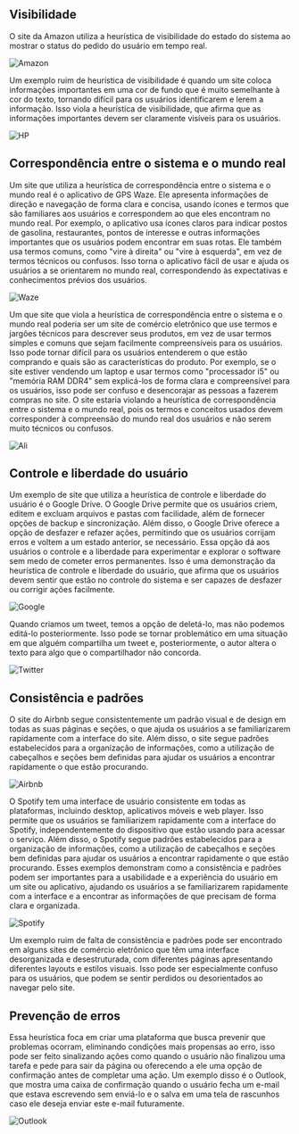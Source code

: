 <h2>Visibilidade</h2>

O site da Amazon utiliza a heurística de visibilidade do estado do sistema ao mostrar o status do pedido do usuário em tempo real.

![Amazon](https://github.com/BrenerReis/Bertoti/assets/101937633/93bc1dd5-22a9-4c01-b1bd-664872b9557d)

Um exemplo ruim de heurística de visibilidade é quando um site coloca informações importantes em uma cor de fundo que é muito semelhante à cor do texto, tornando difícil para os usuários identificarem e lerem a informação. Isso viola a heurística de visibilidade, que afirma que as informações importantes devem ser claramente visíveis para os usuários.

![HP](https://github.com/BrenerReis/Bertoti/assets/101937633/fb57086b-a913-486a-bdec-2d9a32deabb0)

<h2>Correspondência entre o sistema e o mundo real</h2>

Um site que utiliza a heurística de correspondência entre o sistema e o mundo real é o aplicativo de GPS Waze. Ele apresenta informações de direção e navegação de forma clara e concisa, usando ícones e termos que são familiares aos usuários e correspondem ao que eles encontram no mundo real.
Por exemplo, o aplicativo usa ícones claros para indicar postos de gasolina, restaurantes, pontos de interesse e outras informações importantes que os usuários podem encontrar em suas rotas. Ele também usa termos comuns, como "vire à direita" ou "vire à esquerda", em vez de termos técnicos ou confusos. Isso torna o aplicativo fácil de usar e ajuda os usuários a se orientarem no mundo real, correspondendo às expectativas e conhecimentos prévios dos usuários.

![Waze](https://github.com/BrenerReis/Bertoti/assets/101937633/eca18ad1-bde5-4057-97f1-4b274f59b7f6)

Um que site que viola a heurística de correspondência entre o sistema e o mundo real poderia ser um site de comércio eletrônico que use termos e jargões técnicos para descrever seus produtos, em vez de usar termos simples e comuns que sejam facilmente compreensíveis para os usuários.
Isso pode tornar difícil para os usuários entenderem o que estão comprando e quais são as características do produto. Por exemplo, se o site estiver vendendo um laptop e usar termos como "processador i5" ou "memória RAM DDR4" sem explicá-los de forma clara e compreensível para os usuários, isso pode ser confuso e desencorajar as pessoas a fazerem compras no site. O site estaria violando a heurística de correspondência entre o sistema e o mundo real, pois os termos e conceitos usados devem corresponder à compreensão do mundo real dos usuários e não serem muito técnicos ou confusos.

![Ali](https://github.com/BrenerReis/Bertoti/assets/101937633/9abaa099-11be-4876-a4aa-4177b0854531)

<h2>Controle e liberdade do usuário</h2>

Um exemplo de site que utiliza a heurística de controle e liberdade do usuário é o Google Drive. O Google Drive permite que os usuários criem, editem e excluam arquivos e pastas com facilidade, além de fornecer opções de backup e sincronização.
Além disso, o Google Drive oferece a opção de desfazer e refazer ações, permitindo que os usuários corrijam erros e voltem a um estado anterior, se necessário. Essa opção dá aos usuários o controle e a liberdade para experimentar e explorar o software sem medo de cometer erros permanentes. Isso é uma demonstração da heurística de controle e liberdade do usuário, que afirma que os usuários devem sentir que estão no controle do sistema e ser capazes de desfazer ou corrigir ações facilmente.

![Google](https://github.com/BrenerReis/Bertoti/assets/101937633/64a3c6a2-11bf-42ea-8daf-7a1e39a8e051)

Quando criamos um tweet, temos a opção de deletá-lo, mas não podemos editá-lo posteriormente. Isso pode se tornar problemático em uma situação em que alguém compartilha um tweet e, posteriormente, o autor altera o texto para algo que o compartilhador não concorda.

![Twitter](https://github.com/BrenerReis/Bertoti/assets/101937633/5abec82f-c058-4a63-b694-a3efd5f10b74)

<h2>Consistência e padrões</h2>

O site do Airbnb segue consistentemente um padrão visual e de design em todas as suas páginas e seções, o que ajuda os usuários a se familiarizarem rapidamente com a interface do site. Além disso, o site segue padrões estabelecidos para a organização de informações, como a utilização de cabeçalhos e seções bem definidas para ajudar os usuários a encontrar rapidamente o que estão procurando.

![Airbnb](https://github.com/BrenerReis/Bertoti/assets/101937633/74278fe7-19c1-4d24-a9b4-ac5058c1b129)

O Spotify tem uma interface de usuário consistente em todas as plataformas, incluindo desktop, aplicativos móveis e web player. Isso permite que os usuários se familiarizem rapidamente com a interface do Spotify, independentemente do dispositivo que estão usando para acessar o serviço. Além disso, o Spotify segue padrões estabelecidos para a organização de informações, como a utilização de cabeçalhos e seções bem definidas para ajudar os usuários a encontrar rapidamente o que estão procurando. Esses exemplos demonstram como a consistência e padrões podem ser importantes para a usabilidade e a experiência do usuário em um site ou aplicativo, ajudando os usuários a se familiarizarem rapidamente com a interface e a encontrar as informações de que precisam de forma clara e organizada.

![Spotify](https://github.com/BrenerReis/Bertoti/assets/101937633/555e56e8-c0d6-46a1-a5b5-b98e9e93b0fc)

Um exemplo ruim de falta de consistência e padrões pode ser encontrado em alguns sites de comércio eletrônico que têm uma interface desorganizada e desestruturada, com diferentes páginas apresentando diferentes layouts e estilos visuais. Isso pode ser especialmente confuso para os usuários, que podem se sentir perdidos ou desorientados ao navegar pelo site.

<h2>Prevenção de erros</h2>

Essa heurística foca em criar uma plataforma que busca prevenir que problemas ocorram, eliminando condições mais propensas ao erro, isso pode ser feito sinalizando ações como quando o usuário não finalizou uma tarefa e pede para sair da página ou oferecendo a ele uma opção de confirmação antes de completar uma ação.
Um exemplo disso é o Outlook, que mostra uma caixa de confirmação quando o usuário fecha um e-mail que estava escrevendo sem enviá-lo e o salva em uma tela de rascunhos caso ele deseja enviar este e-mail futuramente.

![Outlook](https://github.com/BrenerReis/Bertoti/assets/101937633/56f205ff-9f0c-4d09-b973-154e63ef15eb)
